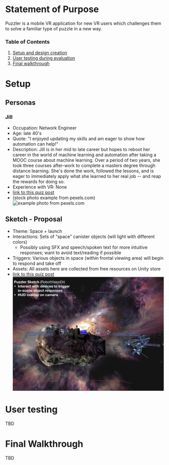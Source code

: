 Statement of Purpose
===
Puzzler is a mobile VR application for new VR users which challenges them to solve a familiar type of puzzle in a new way.


### Table of Contents
1. [Setup and design creation](#Setup)
2. [User testing during evaluation](#User-testing)
3. [Final walkthrough](#Final-Walkthrough)

# Setup
## Personas
### Jill
* Occupation: Network Engineer
* Age: late 40's
* Quote: "I enjoyed updating my skills and am eager to show how automation can help!"
* Description: Jill is in her mid to late career but hopes to reboot her career in the world of machine learning and automation after taking a MOOC course about machine learning.  Over a period of two years, she took three courses after-work to complete a masters degree through distance learning.  She's done the work, followed the lessons, and is eager to immediately apply what she learned to her real job -- and reap the rewards for doing so.
* Experience with VR: None
* [link to this quiz post](https://discussions.udacity.com/t/quiz-responses-create-a-persona-for-puzzler/203143/220?u=robotvisiondr)
* (stock photo example from pexels.com) ![example photo from pexels.com](/uploads/default/original/4X/5/f/1/5f1ab20a3a4fe91ad5a06658d950f44735deb195.jpeg)

## Sketch - Proposal
* Theme: Space + launch
* Interactions: Sets of “space” canister objects (will light with different colors)
  * Possibly using SFX and speech/spoken text for more intuitive responses; want to avoid text/reading if possible
* Triggers: Various objects in space (within frontal viewing area) will begin to respond and take off
* Assets: All assets here are collected from free resources on Unity store
* [link to this quiz post](https://discussions.udacity.com/t/quiz-responses-sketch-and-post-on-the-forum/203148/182?u=robotvisiondr)
![puzzler sketch](puzzler_sketch.jpg)

# User testing
TBD

# Final Walkthrough
TBD
